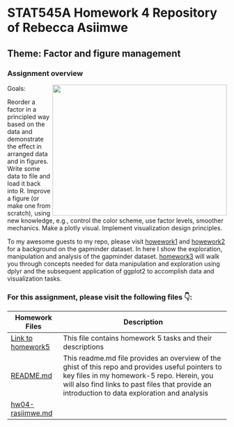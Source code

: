 # STAT545A Homework 4 Repository of Rebecca Asiimwe 

## Theme: Factor and figure management

### Assignment overview
[<img align ="right" src="https://github.com/STAT545-UBC-students/hw05-rasiimwe/blob/master/plugins/plotly.png" width="400" height="300"/>](https://github.com/STAT545-UBC-students/hw05-rasiimwe/blob/master/plugins/plotly.png)

Goals:

Reorder a factor in a principled way based on the data and demonstrate the effect in arranged data and in figures.
Write some data to file and load it back into R.
Improve a figure (or make one from scratch), using new knowledge, e.g., control the color scheme, use factor levels, smoother mechanics.
Make a plotly visual.
Implement visualization design principles.

To my awesome guests to my repo, please visit [howework1](https://github.com/STAT545-UBC-students/hw01-rasiimwe) and [howework2](https://github.com/STAT545-UBC-students/hw02-rasiimwe/blob/master/hw02.md) for a background on the gapminder dataset. In here I show the exploration, manipulation and analysis of the gapminder dataset. [homework3](https://github.com/STAT545-UBC-students/hw03-rasiimwe/blob/master/hw03-rasiimwe.md) will walk you through concepts needed for  data manipulation and exploration using dplyr and the subsequent application of ggplot2 to accomplish data and visualization tasks.


### For this assignment, please visit the following files :point_down::

|   **Homework Files**   | **Description** |
|----------------|------------|
|[Link to homework5](http://stat545.com/Classroom/assignments/hw05/hw05.html)|This file contains homework 5 tasks and their descriptions|
|[README.md](https://github.com/STAT545-UBC-students/hw05-rasiimwe/blob/master/README.md)|This readme.md file provides an overview of the ghist of this repo and provides useful pointers to key files in my homework-5 repo. Herein, you will also find links to past files that provide an introduction to data exploration and analysis |
|[hw04-rasiimwe.md](https://github.com/STAT545-UBC-students/hw05-rasiimwe/blob/master/hw05-rasiimwe.md)| |


